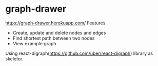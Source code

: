 # graph-drawer
https://graph-drawer.herokuapp.com/
Features
- Create, update and delete nodes and edges
- Find shortest path between two nodes
- View example graph

Using react-digraph(https://github.com/uber/react-digraph) library as skeletor.

